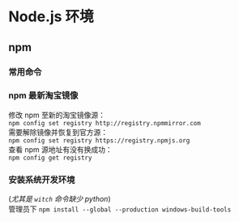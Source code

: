 # Node.js 环境

## npm

### 常用命令

### npm 最新淘宝镜像

修改 npm 至新的淘宝镜像源：  
`npm config set registry http://registry.npmmirror.com`  
需要解除镜像并恢复到官方源：  
`npm config set registry https://registry.npmjs.org`  
查看 npm 源地址有没有换成功：  
`npm config get registry`

### 安装系统开发环境

(_尤其是 `witch` 命令缺少 python_)  
管理员下 `npm install --global --production windows-build-tools`

